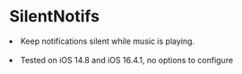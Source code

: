 # SilentNotifs
<li>Keep notifications silent while music is playing.</li>
<br>
<li>Tested on iOS 14.8 and iOS 16.4.1, no options to configure</li>
